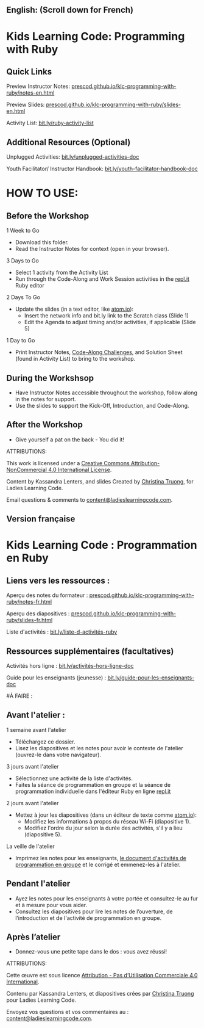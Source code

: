 ## English: (Scroll down for French)

# Kids Learning Code: Programming with Ruby

## Quick Links

Preview Instructor Notes: <a href="https://prescod.github.io/klc-programming-with-ruby/notes-en.html">prescod.github.io/klc-programming-with-ruby/notes-en.html</a>

Preview Slides: <a href="https://prescod.github.io/klc-programming-with-ruby/slides-en.html">prescod.github.io/klc-programming-with-ruby/slides-en.html</a>

Activity List: <a href="http://bit.ly/ruby-activity-list">bit.ly/ruby-activity-list</a>

## Additional Resources (Optional)

Unplugged Activities: <a href="http://bit.ly/unplugged-activities-doc">bit.ly/unplugged-activities-doc</a>

Youth Facilitator/ Instructor Handbook: <a href="http://bit.ly/youth-facilitator-handbook-doc">bit.ly/youth-facilitator-handbook-doc</a>


# HOW TO USE:
## Before the Workshop
1 Week to Go

* Download this folder.
* Read the Instructor Notes for context (open in your browser).

3 Days to Go

* Select 1 activity from the Activity List
* Run through the Code-Along and Work Session activities in the <a href="https://repl.it/languages/ruby">repl.it</a> Ruby editor

2 Days To Go

* Update the slides (in a text editor, like <a href="https://atom.io/">atom.io</a>):
    * Insert the network info and bit.ly link to the Scratch class (Slide 1)
    * Edit the Agenda to adjust timing and/or activities, if applicable (Slide 5)
    <!--* Add the chosen Work Session activity name and gif in the opening slide (Slide 10)
    * Paste the Work Session activity STEPS (Slide 35-36) and Solution (Slide 37)-->

1 Day to Go

* Print Instructor Notes, <a href="https://docs.google.com/document/d/11BLTteUOJkLSPeBCjUgjcNH13h9MiosryJKSN6YE5xg/edit?usp=sharing">Code-Along Challenges</a>, and Solution Sheet (found in Activity List) to bring to the workshop.

## During the Workshsop
* Have Instructor Notes accessible throughout the workshop, follow along in the notes for support.
* Use the slides to support the Kick-Off, Introduction, and Code-Along.

## After the Workshop
* Give yourself a pat on the back - You did it!


ATTRIBUTIONS:

This work is licensed under a <a rel="license" href="http://creativecommons.org/licenses/by-nc/4.0/">Creative Commons Attribution-NonCommercial 4.0 International License</a>.

Content by Kassandra Lenters, and slides Created by [Christina Truong](http://twitter.com/christinatruong), for Ladies Learning Code.

Email questions & comments to <content@ladieslearningcode.com>.

## Version française

# Kids Learning Code : Programmation en Ruby

## Liens vers les ressources :

Aperçu des notes du formateur : <a href="https://prescod.github.io/klc-programming-with-ruby/notes-fr.html">prescod.github.io/klc-programming-with-ruby/notes-fr.html</a>

Aperçu des diapositives : <a href="https://prescod.github.io/klc-programming-with-ruby/slides-fr.html">prescod.github.io/klc-programming-with-ruby/slides-fr.html</a>

Liste d'activités : <a href="http://bit.ly/liste-d-activités-ruby">bit.ly/liste-d-activités-ruby</a>

## Ressources supplémentaires (facultatives)

Activités hors ligne : <a href="http://bit.ly/activités-hors-ligne-doc">bit.ly/activités-hors-ligne-doc</a>

Guide pour les enseignants (jeunesse) : <a href="http://bit.ly/guide-pour-les-enseignants-doc">bit.ly/guide-pour-les-enseignants-doc</a>

#À FAIRE :
## Avant l'atelier :
1 semaine avant l'atelier

* Téléchargez ce dossier.
* Lisez les diapositives et les notes pour avoir le contexte de l'atelier (ouvrez-le dans votre navigateur).

3 jours avant l'atelier

* Sélectionnez une activité de la liste d'activités.
* Faites la séance de programmation en groupe et la séance de programmation individuelle dans l'éditeur Ruby en ligne <a href="https://repl.it/languages/ruby">repl.it</a>

2 jours avant l'atelier

*	Mettez à jour les diapositives (dans un éditeur de texte comme  <a href="https://atom.io/">atom.io</a>):
    * Modifiez les informations à propos du réseau Wi-Fi (diapositive 1).
    * Modifiez l'ordre du jour selon la durée des activités, s'il y a lieu (diapositive 5).
    <!--* Ajoutez l'activité de programmation sélectionnée ainsi que son gif associé dans la diapositive de présentation (diapositive 10).
    * Dans les diapositives appropriées, insérez les étapes de la séance de programmation individuelle (diapositives 35 et 36) et le corrigé (diapositive 37).-->

La veille de l'atelier

* Imprimez les notes pour les enseignants, <a href="https://docs.google.com/document/d/1JJs2VNH_dpRRqCIF-ODul1kMw95HIRNTU_R7BTpMAqg/edit?usp=sharing">le document d'activités de programmation en groupe</a> et le corrigé et emmenez-les à l'atelier.

## Pendant l'atelier
* Ayez les notes pour les enseignants à votre portée et consultez-le au fur et à mesure pour vous aider.
* Consultez les diapositives pour lire les notes de l’ouverture, de l’introduction et de l'activité de programmation en groupe.

## Après l’atelier
* Donnez-vous une petite tape dans le dos : vous avez réussi!


ATTRIBUTIONS:

Cette œuvre est sous licence <a rel="license" href="https://creativecommons.org/licenses/by-nc/4.0/deed.fr"> Attribution - Pas d’Utilisation Commerciale 4.0 International</a>.

Contenu par Kassandra Lenters, et diapositives crées par [Christina Truong](http://twitter.com/christinatruong) pour Ladies Learning Code.

Envoyez vos questions et vos commentaires au : <content@ladieslearningcode.com>.
